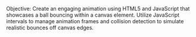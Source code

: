 
Objective: Create an engaging animation using HTML5 and JavaScript that showcases a ball bouncing within a canvas element. Utilize JavaScript intervals to manage animation frames and collision detection to simulate realistic bounces off canvas edges.
